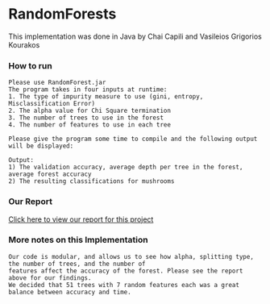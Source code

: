 # RandomForests

This implementation was done in Java by Chai Capili and Vasileios Grigorios Kourakos


### How to run
    Please use RandomForest.jar 
    The program takes in four inputs at runtime:
    1. The type of impurity measure to use (gini, entropy, Misclassification Error)
    2. The alpha value for Chi Square termination 
    3. The number of trees to use in the forest
    4. The number of features to use in each tree

    Please give the program some time to compile and the following output will be displayed: 

    Output: 
    1) The validation accuracy, average depth per tree in the forest, average forest accuracy
    2) The resulting classifications for mushrooms


### Our Report 
[Click here to view our report for this project](https://docs.google.com/document/d/1VgeA6QS9Xppi1FnZ7NobLvfxVSw3TNhKR3oTbPBWPVE/edit?usp=sharing)    



### More notes on this Implementation
    Our code is modular, and allows us to see how alpha, splitting type, the number of trees, and the number of 
    features affect the accuracy of the forest. Please see the report above for our findings.
    We decided that 51 trees with 7 random features each was a great balance between accuracy and time.
    